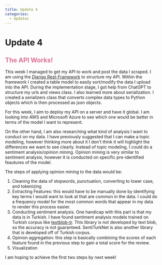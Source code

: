 ```yaml
---
title: Update 4
categories:
  - Updates
---
```

  
# Update 4 

## <span style="color:PaleVioletRed">The API Works! </span>

This week I managed to get my API to work and post the data I scraped. I am using the [Django Rest-Framework](https://www.django-rest-framework.org/) to structure my API. Within the framework I created a table model to easily 
sort/modify the data I upload into the API. During the implementation stage, I got help from ChatGPT to structure my 
urls and views class. I also learned more about serialization. I created a serializers class that converts complex 
data types to Python objects which is then processed as json objects. 

For this week, I aim to deploy my API on a server and have it global. I am looking into AWS and Microsoft Azure to 
see which one would be better in terms of the model I want to represent. 

On the other hand, I am also researching what kind of analysis I want to conduct on my data. I have previously 
suggested that I can make a topic modeling, however thinking more about it I don't think it will highlight the 
differences we want to see clearly. Instead of topic modeling, I could do a sentiment analysis/opinion mining. 
Opinion mining is very similar to sentiment analysis, however it is conducted on specific pre-identified feautures 
of the model.  

The steps of applying opinion mining to the data would be:
1. Cleaning the data of stopwords, punctuation, converting to lower case, and tokenizing
2. Extracting Features: this would have to be manually done by identifying key terms I would want to look at that 
   are common in the data. I could do a frequency model for the most common words that appear in my data to render 
   this process easier. 
3. Conducting sentiment analysis. One handicap with this part is that my data is in Turkish. I have found sentiment 
   analysis models trained on Turkish corpus like [textblob-tr](https://textblob.readthedocs.io/en/dev/extensions.html#extensions). This library is not developed by text blob, so the 
   accuracy is not guaranteed. SentiTurkNet is also another library that is developed off of Turkish corpus. 
4. Opinion aggregation: this step is basically combining the scores of each feature found in the previous step to 
   gain a total score for the review. 
5. Visualization

I am hoping to achieve the first two steps by next week! 

